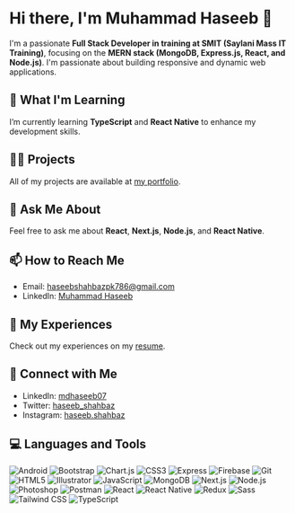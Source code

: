 # Hi there, I'm Muhammad Haseeb 👋

I'm a passionate **Full Stack Developer in training at SMIT (Saylani Mass IT Training)**, focusing on the **MERN stack (MongoDB, Express.js, React, and Node.js)**. I'm passionate about building responsive and dynamic web applications.

## 🌱 What I'm Learning
I’m currently learning **TypeScript** and **React Native** to enhance my development skills.

## 👨‍💻 Projects
All of my projects are available at [my portfolio](https://haseebshahbaz.github.io/ECOMWARE/).

## 💬 Ask Me About
Feel free to ask me about **React**, **Next.js**, **Node.js**, and **React Native**.

## 📫 How to Reach Me
- Email: [haseebshahbazpk786@gmail.com](mailto:haseebshahbazpk786@gmail.com)
- LinkedIn: [Muhammad Haseeb](https://www.linkedin.com/in/mdhaseeb07/)

## 📄 My Experiences
Check out my experiences on my [resume](https://drive.google.com/file/d/19p6zcVaWKwx3qxGOMKcURaJjD7qo8eN0/view?usp=share_link).

## 🔗 Connect with Me
- LinkedIn: [mdhaseeb07](https://linkedin.com/in/mdhaseeb07)
- Twitter: [haseeb_shahbaz](https://twitter.com/haseeb_shahbaz)
- Instagram: [haseeb.shahbaz](https://instagram.com/haseeb.shahbaz)

## 💻 Languages and Tools
![Android](https://img.shields.io/badge/-Android-3DDC84?style=flat&logo=android&logoColor=white)
![Bootstrap](https://img.shields.io/badge/-Bootstrap-563D7C?style=flat&logo=bootstrap&logoColor=white)
![Chart.js](https://img.shields.io/badge/-Chart.js-F5788D?style=flat&logo=chart.js&logoColor=white)
![CSS3](https://img.shields.io/badge/-CSS3-1572B6?style=flat&logo=css3&logoColor=white)
![Express](https://img.shields.io/badge/-Express-000000?style=flat&logo=express&logoColor=white)
![Firebase](https://img.shields.io/badge/-Firebase-FFCA28?style=flat&logo=firebase&logoColor=white)
![Git](https://img.shields.io/badge/-Git-F05032?style=flat&logo=git&logoColor=white)
![HTML5](https://img.shields.io/badge/-HTML5-E34F26?style=flat&logo=html5&logoColor=white)
![Illustrator](https://img.shields.io/badge/-Illustrator-FF9A00?style=flat&logo=adobe-illustrator&logoColor=white)
![JavaScript](https://img.shields.io/badge/-JavaScript-F7DF1E?style=flat&logo=javascript&logoColor=white)
![MongoDB](https://img.shields.io/badge/-MongoDB-47A248?style=flat&logo=mongodb&logoColor=white)
![Next.js](https://img.shields.io/badge/-Next.js-000000?style=flat&logo=next.js&logoColor=white)
![Node.js](https://img.shields.io/badge/-Node.js-339933?style=flat&logo=node.js&logoColor=white)
![Photoshop](https://img.shields.io/badge/-Photoshop-31A8FF?style=flat&logo=adobe-photoshop&logoColor=white)
![Postman](https://img.shields.io/badge/-Postman-FF6C37?style=flat&logo=postman&logoColor=white)
![React](https://img.shields.io/badge/-React-61DAFB?style=flat&logo=react&logoColor=white)
![React Native](https://img.shields.io/badge/-React%20Native-61DAFB?style=flat&logo=react&logoColor=white)
![Redux](https://img.shields.io/badge/-Redux-764ABC?style=flat&logo=redux&logoColor=white)
![Sass](https://img.shields.io/badge/-Sass-CC6699?style=flat&logo=sass&logoColor=white)
![Tailwind CSS](https://img.shields.io/badge/-Tailwind%20CSS-06B6D4?style=flat&logo=tailwind-css&logoColor=white)
![TypeScript](https://img.shields.io/badge/-TypeScript-3178C6?style=flat&logo=typescript&logoColor=white)
